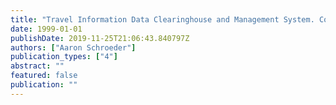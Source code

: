 ```yaml
---
title: "Travel Information Data Clearinghouse and Management System. Copyright: Virginia Polytechnic Institute and State University."
date: 1999-01-01
publishDate: 2019-11-25T21:06:43.840797Z
authors: ["Aaron Schroeder"]
publication_types: ["4"]
abstract: ""
featured: false
publication: ""
---
```


